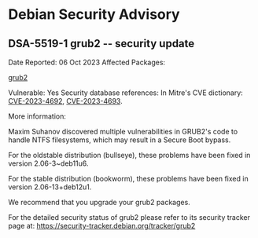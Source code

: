 
Debian Security Advisory
========================


DSA-5519-1 grub2 -- security update
-----------------------------------



Date Reported:
06 Oct 2023
Affected Packages:

[grub2](https://packages.debian.org/src:grub2)

Vulnerable:
Yes
Security database references:
In Mitre's CVE dictionary: [CVE-2023-4692](https://security-tracker.debian.org/tracker/CVE-2023-4692), [CVE-2023-4693](https://security-tracker.debian.org/tracker/CVE-2023-4693).  

More information:

Maxim Suhanov discovered multiple vulnerabilities in GRUB2's code to
handle NTFS filesystems, which may result in a Secure Boot bypass.


For the oldstable distribution (bullseye), these problems have been fixed
in version 2.06-3~deb11u6.


For the stable distribution (bookworm), these problems have been fixed in
version 2.06-13+deb12u1.


We recommend that you upgrade your grub2 packages.


For the detailed security status of grub2 please refer to its security
tracker page at:
<https://security-tracker.debian.org/tracker/grub2>





